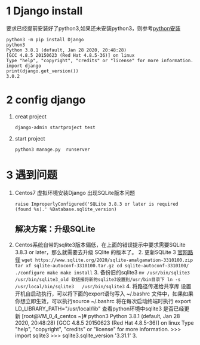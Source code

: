 # 1 Django install
要求已经提前安装好了python3,如果还未安装python3，则参考[python安装](https://github.com/yunfei00/document/blob/master/software_instructions/python.md)
```
python3 -m pip install Django
python3
Python 3.8.1 (default, Jan 28 2020, 20:48:28) 
[GCC 4.8.5 20150623 (Red Hat 4.8.5-36)] on linux
Type "help", "copyright", "credits" or "license" for more information.
import django
print(django.get_version())
3.0.2
```
# 2 config django
1. creat project
	```
	django-admin startproject test
	```
2. start project
    ```
    python3 manage.py  runserver
    ```
    
# 3 遇到问题
1. Centos7 虚拟环境安装Django 出现SQLite版本问题
	```
    raise ImproperlyConfigured('SQLite 3.8.3 or later is required (found %s).' %Database.sqlite_version)
    ```
    ## 解决方案：升级SQLite
  1. Centos系统自带的sqlite3版本偏低，在上面的错误提示中要求需要SQLite 3.8.3 or later，那么就需要去升级 SQlite 的版本了。
    2. 更新SQLite 3  [官网路径](https://www.sqlite.org/download.html)
	```
	wget https://www.sqlite.org/2020/sqlite-amalgamation-3310100.zip
	tar xf sqlite-autoconf-3310100.tar.gz
	cd sqlite-autoconf-3310100/
	./configure
	make
	make install
	```
    3. 备份旧的sqlite3
	```
	mv /usr/bin/sqlite3  /usr/bin/sqlite3_old
	软链接将新的sqlite3设置到/usr/bin目录下
	ln -s /usr/local/bin/sqlite3   /usr/bin/sqlite3
	```
	  4. 将路径传递给共享库
   设置开机自启动执行，可以将下面的export语句写入 ~/.bashrc 文件中，如果如果你想立即生效，可以执行source ~/.bashrc 将在每次启动终端时执行
  export LD_LIBRARY_PATH="/usr/local/lib"
    查看python环境中sqlite3 是否已经更新
    [root@VM_0_4_centos ~]# python3
    Python 3.8.1 (default, Jan 28 2020, 20:48:28) 
    [GCC 4.8.5 20150623 (Red Hat 4.8.5-36)] on linux
    Type "help", "copyright", "credits" or "license" for more information.
    >>> import sqlite3
    >>> sqlite3.sqlite_version
    '3.31.1'
    3. 

<!--stackedit_data:
eyJoaXN0b3J5IjpbMjAwNzIyMTk3NywyMzk2NTIzNzcsMTIxNj
g4MzE1MV19
-->